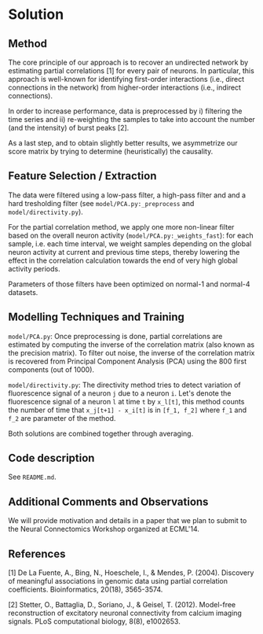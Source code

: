 Solution
========

Method
------

The core principle of our approach is to recover an undirected network by
estimating partial correlations [1] for every pair of neurons. In particular,
this approach is well-known for identifying first-order interactions (i.e.,
direct connections in the network) from higher-order interactions (i.e.,
indirect connections).

In order to increase performance, data is preprocessed by i) filtering the
time series and ii) re-weighting the samples to take into account the number
(and the intensity) of burst peaks [2].

As a last step, and to obtain slightly better results, we asymmetrize our
score matrix by trying to determine (heuristically) the causality.


Feature Selection / Extraction
------------------------------

The data were filtered using a low-pass filter, a high-pass filter and and a hard tresholding filter (see `model/PCA.py:_preprocess` and `model/directivity.py`).

For the partial correlation method, we apply one more non-linear filter based on the overall neuron activity
(`model/PCA.py:_weights_fast`): for each sample, i.e. each time 
interval, we weight samples depending on the global neuron activity at current and 
previous time steps, thereby lowering the effect in the correlation calculation towards the end of very high 
global activity periods. 

Parameters of those filters have been optimized on normal-1 and normal-4 datasets.


Modelling Techniques and Training
---------------------------------

`model/PCA.py`: Once preprocessing is done, partial correlations are estimated 
by computing the inverse of the correlation matrix (also known as the precision 
matrix).  To filter out noise, the inverse of the correlation matrix is recovered
from Principal Component Analysis (PCA) using the 800 first components (out
of 1000). 

`model/directivity.py`: The directivity method tries to detect variation of fluorescence signal of a neuron `j` due to a neuron `i`. Let's denote the fluorescence signal of a neuron `l` at time `t` by `x_l[t]`, this method counts the number of time that  `x_j[t+1] - x_i[t]` is in `[f_1, f_2]` where `f_1` and `f_2` are parameter of the method. 

Both solutions are combined together through averaging. 



Code description
----------------

See `README.md`.


Additional Comments and Observations
------------------------------------

We will provide motivation and details in a paper that we plan to submit 
to the Neural Connectomics Workshop organized at ECML'14.


References
----------

[1] De La Fuente, A., Bing, N., Hoeschele, I., & Mendes, P. (2004). 
    Discovery of meaningful associations in genomic data using partial 
    correlation coefficients. Bioinformatics, 20(18), 3565-3574.

[2] Stetter, O., Battaglia, D., Soriano, J., & Geisel, T. (2012). 
    Model-free reconstruction of excitatory neuronal connectivity from 
    calcium imaging signals. PLoS computational biology, 8(8), e1002653.
